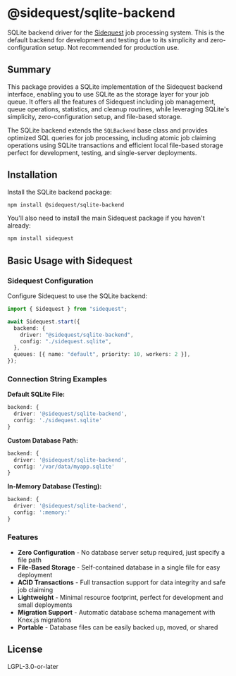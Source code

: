 # @sidequest/sqlite-backend

SQLite backend driver for the [Sidequest](https://github.com/sidequestjs/sidequest) job processing system.
This is the default backend for development and testing due to its simplicity and zero-configuration setup. Not recommended for production use.

## Summary

This package provides a SQLite implementation of the Sidequest backend interface, enabling you to use SQLite as the storage layer for your job queue. It offers all the features of Sidequest including job management, queue operations, statistics, and cleanup routines, while leveraging SQLite's simplicity, zero-configuration setup, and file-based storage.

The SQLite backend extends the `SQLBackend` base class and provides optimized SQL queries for job processing, including atomic job claiming operations using SQLite transactions and efficient local file-based storage perfect for development, testing, and single-server deployments.

## Installation

Install the SQLite backend package:

```bash
npm install @sidequest/sqlite-backend
```

You'll also need to install the main Sidequest package if you haven't already:

```bash
npm install sidequest
```

## Basic Usage with Sidequest

### Sidequest Configuration

Configure Sidequest to use the SQLite backend:

```typescript
import { Sidequest } from "sidequest";

await Sidequest.start({
  backend: {
    driver: "@sidequest/sqlite-backend",
    config: "./sidequest.sqlite",
  },
  queues: [{ name: "default", priority: 10, workers: 2 }],
});
```

### Connection String Examples

**Default SQLite File:**

```typescript
backend: {
  driver: '@sidequest/sqlite-backend',
  config: './sidequest.sqlite'
}
```

**Custom Database Path:**

```typescript
backend: {
  driver: '@sidequest/sqlite-backend',
  config: '/var/data/myapp.sqlite'
}
```

**In-Memory Database (Testing):**

```typescript
backend: {
  driver: '@sidequest/sqlite-backend',
  config: ':memory:'
}
```

### Features

- **Zero Configuration** - No database server setup required, just specify a file path
- **File-Based Storage** - Self-contained database in a single file for easy deployment
- **ACID Transactions** - Full transaction support for data integrity and safe job claiming
- **Lightweight** - Minimal resource footprint, perfect for development and small deployments
- **Migration Support** - Automatic database schema management with Knex.js migrations
- **Portable** - Database files can be easily backed up, moved, or shared

## License

LGPL-3.0-or-later
